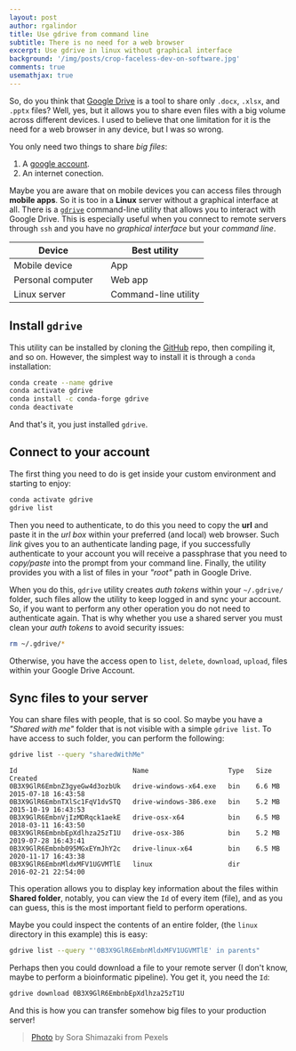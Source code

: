 ```yaml
---
layout: post
author: rgalindor
title: Use gdrive from command line
subtitle: There is no need for a web browser
excerpt: Use gdrive in linux without graphical interface
background: '/img/posts/crop-faceless-dev-on-software.jpg'
comments: true
usemathjax: true
---
```


So, do you think that [Google Drive](https://www.google.com/intl/en/drive/) is a tool to share only `.docx`, `.xlsx`, and `.pptx` files? Well, yes, but it allows you to share even files with a big volume across different devices. I used to believe that one limitation for it is the need for a web browser in any device, but I was so wrong.

You only need two things to share _big files_:

1. A [google account](https://accounts.google.com/).
2. An internet conection.

Maybe you are aware that on mobile devices you can access files through **mobile apps**. So it is too in a **Linux** server without a graphical interface at all. There is a [`gdrive`](https://github.com/prasmussen/gdrive) command-line utility that allows you to interact with Google Drive. This is especially useful when you connect to remote servers through `ssh` and you have no _graphical interface_ but your _command line_.

| Device | | Best utility |
|--|--|--|
| Mobile device | |App |
| Personal computer | | Web app |
| Linux server | | Command-line utility |


## Install `gdrive`

This utility can be installed by cloning the [GitHub](https://github.com) repo, then compiling it, and so on. However, the simplest way to install it is through a `conda` installation:

```bash
conda create --name gdrive
conda activate gdrive
conda install -c conda-forge gdrive
conda deactivate
```

And that's it, you just installed `gdrive`.

## Connect to your account

The first thing you need to do is get inside your custom environment and starting to enjoy:

```bash
conda activate gdrive
gdrive list
```

Then you need to authenticate, to do this you need to copy the **url** and paste it in the _url box_ within your preferred (and local) web browser. Such _link_ gives you to an authenticate landing page, if you successfully authenticate to your account you will receive a passphrase that you need to _copy/paste_ into the prompt from your command line. Finally, the utility provides you with a list of files in your _"root"_ path in Google Drive. 

When you do this, `gdrive` utility creates _auth tokens_ within your `~/.gdrive/` folder, such files allow the utility to keep logged in and sync your account. So, if you want to perform any other operation you do not need to authenticate again. That is why whether you use a shared server you must clean your _auth tokens_ to avoid security issues:

```bash
rm ~/.gdrive/*
```

Otherwise, you have the access open to `list`, `delete`, `download`, `upload`, files within your Google Drive Account.

## Sync files to your server

You can share files with people, that is so cool. So maybe you have a _"Shared with me"_ folder that is not visible with a simple `gdrive list`. To have access to such folder, you can perform the following:

```bash
gdrive list --query "sharedWithMe"
```

```
Id                             Name                    Type   Size     Created
0B3X9GlR6EmbnZ3gyeGw4d3ozbUk   drive-windows-x64.exe   bin    6.6 MB   2015-07-18 16:43:58
0B3X9GlR6EmbnTXlSc1FqV1dvSTQ   drive-windows-386.exe   bin    5.2 MB   2015-10-19 16:43:53
0B3X9GlR6EmbnVjIzMDRqck1aekE   drive-osx-x64           bin    6.5 MB   2018-03-11 16:43:50
0B3X9GlR6EmbnbEpXdlhza25zT1U   drive-osx-386           bin    5.2 MB   2019-07-28 16:43:41
0B3X9GlR6Embnb095MGxEYmJhY2c   drive-linux-x64         bin    6.5 MB   2020-11-17 16:43:38
0B3X9GlR6EmbnMldxMFV1UGVMTlE   linux                   dir             2016-02-21 22:54:00
```

This operation allows you to display key information about the files within **Shared folder**, notably, you can view the `Id` of every item (file), and as you can guess, this is the most important field to perform operations.

Maybe you could inspect the contents of an entire folder, (the `linux` directory in this example) this is easy:

```bash
gdrive list --query "'0B3X9GlR6EmbnMldxMFV1UGVMTlE' in parents"
```

Perhaps then you could download a file to your remote server (I don't know, maybe to perform a bioinformatic pipeline). You get it, you need the `Id`:

```bash
gdrive download 0B3X9GlR6EmbnbEpXdlhza25zT1U
```

And this is how you can transfer somehow big files to your production server!

> [Photo](https://www.pexels.com/photo/crop-faceless-developer-working-on-software-code-on-laptop-5926382/?utm_content=attributionCopyText&utm_medium=referral&utm_source=pexels) by Sora Shimazaki from Pexels